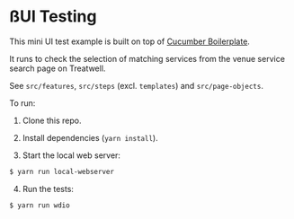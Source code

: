 # ßUI Testing

This mini UI test example is built on top of [Cucumber Boilerplate](README-CB.md).

It runs to check the selection of matching services from the venue service search page on Treatwell.

See `src/features`, `src/steps` (excl. `templates`) and `src/page-objects`.

To run:

1. Clone this repo.

2. Install dependencies (`yarn install`).

3. Start the local web server:

```sh
$ yarn run local-webserver
```

4. Run the tests:

```sh
$ yarn run wdio
```
